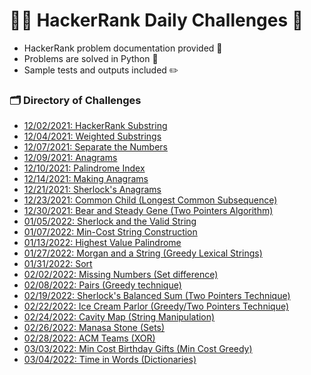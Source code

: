 # 🧑‍💻 HackerRank Daily Challenges 📆

- HackerRank problem documentation provided 📃
- Problems are solved in Python 🐍
- Sample tests and outputs included ✏️

### 🗂 Directory of Challenges
- [12/02/2021: HackerRank Substring](https://github.com/danielschnoll/HackerRank-Daily-Challenges/tree/master/12-02-2021)
- [12/04/2021: Weighted Substrings](https://github.com/danielschnoll/HackerRank-Daily-Challenges/tree/master/12-04-2021)
- [12/07/2021: Separate the Numbers](https://github.com/danielschnoll/HackerRank-Daily-Challenges/tree/master/12-07-2021)
- [12/09/2021: Anagrams](https://github.com/danielschnoll/HackerRank-Daily-Challenges/tree/master/12-09-2021)
- [12/10/2021: Palindrome Index](https://github.com/danielschnoll/HackerRank-Daily-Challenges/tree/master/12-10-2021)
- [12/14/2021: Making Anagrams](https://github.com/danielschnoll/HackerRank-Daily-Challenges/tree/master/12-14-2021)
- [12/21/2021: Sherlock's Anagrams](https://github.com/danielschnoll/HackerRank-Daily-Challenges/tree/master/12-21-2021)
- [12/23/2021: Common Child (Longest Common Subsequence)](https://github.com/danielschnoll/HackerRank-Daily-Challenges/tree/master/12-23-2021)
- [12/30/2021: Bear and Steady Gene (Two Pointers Algorithm)](https://github.com/danielschnoll/HackerRank-Daily-Challenges/tree/master/12-30-2021)
- [01/05/2022: Sherlock and the Valid String](https://github.com/danielschnoll/HackerRank-Daily-Challenges/tree/master/01-05-2022)
- [01/07/2022: Min-Cost String Construction](https://github.com/danielschnoll/HackerRank-Daily-Challenges/tree/master/01-07-2022)
- [01/13/2022: Highest Value Palindrome](https://github.com/danielschnoll/HackerRank-Daily-Challenges/tree/master/01-13-2022)
- [01/27/2022: Morgan and a String (Greedy Lexical Strings)](https://github.com/danielschnoll/HackerRank-Daily-Challenges/tree/master/01-27-2022)
- [01/31/2022: Sort](https://github.com/danielschnoll/HackerRank-Daily-Challenges/tree/master/01-31-2022)
- [02/02/2022: Missing Numbers (Set difference)](https://github.com/danielschnoll/HackerRank-Daily-Challenges/tree/master/02-02-2022)
- [02/08/2022: Pairs (Greedy technique)](https://github.com/danielschnoll/HackerRank-Daily-Challenges/tree/master/02-08-2022)
- [02/19/2022: Sherlock's Balanced Sum (Two Pointers Technique)](https://github.com/danielschnoll/HackerRank-Daily-Challenges/tree/master/02-19-2022)
- [02/22/2022: Ice Cream Parlor (Greedy/Two Pointers Technique)](https://github.com/danielschnoll/HackerRank-Daily-Challenges/tree/master/02-22-2022)
- [02/24/2022: Cavity Map (String Manipulation)](https://github.com/danielschnoll/HackerRank-Daily-Challenges/tree/master/02-24-2022)
- [02/26/2022: Manasa Stone (Sets)](https://github.com/danielschnoll/HackerRank-Daily-Challenges/tree/master/02-26-2022)
- [02/28/2022: ACM Teams (XOR)](https://github.com/danielschnoll/HackerRank-Daily-Challenges/tree/master/02-28-2022)
- [03/03/2022: Min Cost Birthday Gifts (Min Cost Greedy)](https://github.com/danielschnoll/HackerRank-Daily-Challenges/tree/master/03-03-2022)
- [03/04/2022: Time in Words (Dictionaries)](https://github.com/danielschnoll/HackerRank-Daily-Challenges/tree/master/03-04-2022)